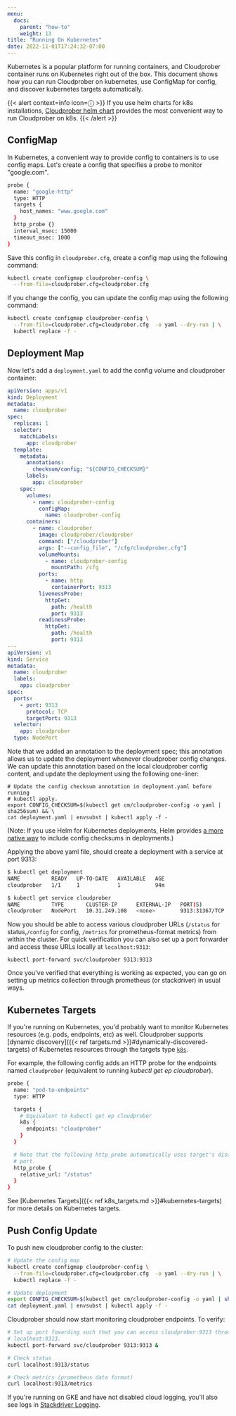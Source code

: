 ```yaml
---
menu:
  docs:
    parent: "how-to"
    weight: 13
title: "Running On Kubernetes"
date: 2022-11-01T17:24:32-07:00
---
```


Kubernetes is a popular platform for running containers, and Cloudprober
container runs on Kubernetes right out of the box. This document shows how you
can run Cloudprober on kubernetes, use ConfigMap for config, and discover
kubernetes targets automatically.

{{< alert context=info icon=ⓘ >}} If you use helm charts for k8s installations,
[Cloudprober helm chart](https://github.com/cloudprober/helm-charts) provides
the most convenient way to run Cloudprober on k8s. {{< /alert >}}

## ConfigMap

In Kubernetes, a convenient way to provide config to containers is to use config
maps. Let's create a config that specifies a probe to monitor "google.com".

```bash
probe {
  name: "google-http"
  type: HTTP
  targets {
    host_names: "www.google.com"
  }
  http_probe {}
  interval_msec: 15000
  timeout_msec: 1000
}
```

Save this config in `cloudprober.cfg`, create a config map using the following
command:

```bash
kubectl create configmap cloudprober-config \
  --from-file=cloudprober.cfg=cloudprober.cfg
```

If you change the config, you can update the config map using the following
command:

```bash
kubectl create configmap cloudprober-config \
  --from-file=cloudprober.cfg=cloudprober.cfg  -o yaml --dry-run | \
  kubectl replace -f -
```

## Deployment Map

Now let's add a `deployment.yaml` to add the config volume and cloudprober
container:

```yaml
apiVersion: apps/v1
kind: Deployment
metadata:
  name: cloudprober
spec:
  replicas: 1
  selector:
    matchLabels:
      app: cloudprober
  template:
    metadata:
      annotations:
        checksum/config: "${CONFIG_CHECKSUM}"
      labels:
        app: cloudprober
    spec:
      volumes:
        - name: cloudprober-config
          configMap:
            name: cloudprober-config
      containers:
        - name: cloudprober
          image: cloudprober/cloudprober
          command: ["/cloudprober"]
          args: ["--config_file", "/cfg/cloudprober.cfg"]
          volumeMounts:
            - name: cloudprober-config
              mountPath: /cfg
          ports:
            - name: http
              containerPort: 9313
          livenessProbe:
            httpGet:
              path: /health
              port: 9313
          readinessProbe:
            httpGet:
              path: /health
              port: 9313
---
apiVersion: v1
kind: Service
metadata:
  name: cloudprober
  labels:
    app: cloudprober
spec:
  ports:
    - port: 9313
      protocol: TCP
      targetPort: 9313
  selector:
    app: cloudprober
  type: NodePort
```

Note that we added an annotation to the deployment spec; this annotation allows
us to update the deployment whenever cloudprober config changes. We can update
this annotation based on the local cloudprober config content, and update the
deployment using the following one-liner:

```shell
# Update the config checksum annotation in deployment.yaml before running
# kubectl apply.
export CONFIG_CHECKSUM=$(kubectl get cm/cloudprober-config -o yaml | sha256sum) && \
cat deployment.yaml | envsubst | kubectl apply -f -
```

(Note: If you use Helm for Kubernetes deployments, Helm provides
[a more native way](https://helm.sh/docs/howto/charts_tips_and_tricks/#automatically-roll-deployments)
to include config checksums in deployments.)

Applying the above yaml file, should create a deployment with a service at port
9313:

```bash
$ kubectl get deployment
NAME          READY   UP-TO-DATE   AVAILABLE   AGE
cloudprober   1/1     1            1           94m

$ kubectl get service cloudprober
NAME          TYPE       CLUSTER-IP      EXTERNAL-IP   PORT(S)          AGE
cloudprober   NodePort   10.31.249.108   <none>        9313:31367/TCP   94m
```

Now you should be able to access various cloudprober URLs (`/status` for
status,`/config` for config, `/metrics` for prometheus-format metrics) from
within the cluster. For quick verification you can also set up a port forwarder
and access these URLs locally at `localhost:9313`:

```shell
kubectl port-forward svc/cloudprober 9313:9313
```

Once you've verified that everything is working as expected, you can go on
setting up metrics collection through prometheus (or stackdriver) in usual ways.

## Kubernetes Targets

If you're running on Kubernetes, you'd probably want to monitor Kubernetes
resources (e.g. pods, endpoints, etc) as well. Cloudprober supports [dynamic
discovery]({{< ref targets.md >}}#dynamically-discovered-targets) of Kubernetes
resources through the targets type
[`k8s`](https://github.com/cloudprober/cloudprober/blob/ad73fe489ea3ac69e7b0f81a465671df9adc8321/targets/proto/targets.proto#L40).

For example, the following config adds an HTTP probe for the endpoints named
`cloudprober` (equivalent to running _kubectl get ep cloudprober_).

```bash
probe {
  name: "pod-to-endpoints"
  type: HTTP

  targets {
    # Equivalent to kubectl get ep cloudprober
    k8s {
      endpoints: "cloudprober"
    }
  }

  # Note that the following http_probe automatically uses target's discovered
  # port.
  http_probe {
    relative_url: "/status"
  }
}
```

See [Kubernetes Targets]({{< ref k8s_targets.md >}}#kubernetes-targets) for more
details on Kubernetes targets.

## Push Config Update

To push new cloudprober config to the cluster:

```bash
# Update the config map
kubectl create configmap cloudprober-config \
  --from-file=cloudprober.cfg=cloudprober.cfg  -o yaml --dry-run | \
  kubectl replace -f -

# Update deployment
export CONFIG_CHECKSUM=$(kubectl get cm/cloudprober-config -o yaml | sha256sum) && \
cat deployment.yaml | envsubst | kubectl apply -f -
```

Cloudprober should now start monitoring cloudprober endpoints. To verify:

```bash
# Set up port fowarding such that you can access cloudprober:9313 through
# localhost:9313.
kubectl port-forward svc/cloudprober 9313:9313 &

# Check status
curl localhost:9313/status

# Check metrics (prometheus data format)
curl localhost:9313/metrics
```

If you're running on GKE and have not disabled cloud logging, you'll also see
logs in
[Stackdriver Logging](https://pantheon.corp.google.com/logs/viewer?resource=gce_instance).
